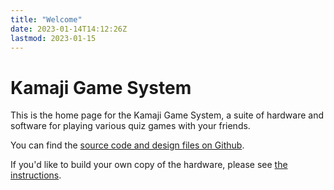 ```yaml
---
title: "Welcome"
date: 2023-01-14T14:12:26Z
lastmod: 2023-01-15
---
```


# Kamaji Game System

This is the home page for the Kamaji Game System, a suite of hardware and software for playing various quiz games with your friends.

You can find the [source code and design files on Github](https://github.com/iley/kamaji).

If you'd like to build your own copy of the hardware, please see [the instructions](hardware).
